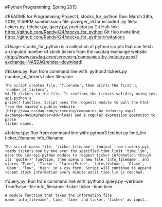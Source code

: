 #Python Programming, Spring 2019

#README for Programming Project I, stocks_for_python
    Due: March 28th, 2019, 11:59PM
    sumbmission file: piverger_ali.tar
    included .py files: tickers.py, fetcher.py, query.py, predictor.py
    Git Hub link: https://github.com/Randy424/stocks_for_python
    Git Hub invite link: https://github.com/Randy424/stocks_for_python/invitations

#Usage:
    stocks_for_python is a collection of python scripts that can fetch an inputed 
    number of stock tickers from the nasdaq exchange website (http://www.nasdaq.com/screening/companies-by-industry.aspx?exchange=NASDAQrender=download)

#tickers.py: 
    Run from command line with: python3 tickers.py number_of_tickers ticker filename

    The script creates file, 'filename', then prints the first n, 'number_of_tickers',
    VALID tickers to the file. It confirms the tickers validity using iex-api-python's
    price() function. Script uses the requests module to pull the html from the nasdeq's public website (http://www.nasdaq.com/screening/companies-by-industry.aspx?exchange=NASDAQrender=download) and a regular expression operation to parse 
    ticker names. 

#fetcher.py:
    Run from command line with: python3 fetcher.py time_lim ticker_filename info_filename

    The script opens file, 'ticker_filename', (output from tickers.py), reads tickers one by one over the specified time limit 'time_lim', uses the iex-api-python module to request ticker information though its 'quote()' function, then opens a new file 'info_filename', and stores 'Time', 'Ticker', 'latestPrice', 'latestVolume', 'Close', 'Open', 'low', 'high' in a csv form. Script will continue to append recent stock information every minute until time_lim is reached. 

#query.py:
    Run from command line with: 
    python3 query.py –verbose True/False –file info_filename –ticker ticker –time time
    
    A module function that takes the information file name,'info_filename', time, 'time' and ticker, 'ticker' as input.

    

